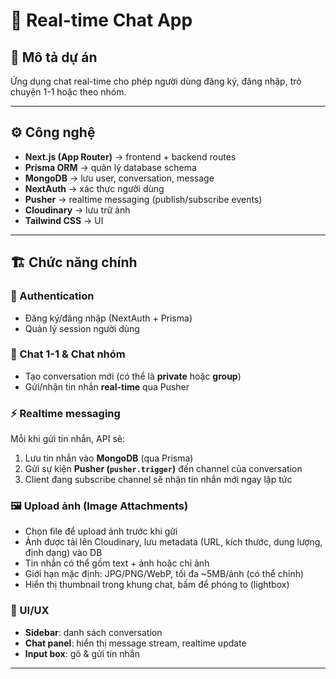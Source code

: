 # 💬 Real-time Chat App

## 📌 Mô tả dự án
Ứng dụng chat real-time cho phép người dùng đăng ký, đăng nhập, trò chuyện 1-1 hoặc theo nhóm.

---

## ⚙️ Công nghệ
- **Next.js (App Router)** → frontend + backend routes  
- **Prisma ORM** → quản lý database schema  
- **MongoDB** → lưu user, conversation, message  
- **NextAuth** → xác thực người dùng  
- **Pusher** → realtime messaging (publish/subscribe events)
- **Cloudinary** → lưu trữ ảnh  
- **Tailwind CSS** → UI  

---

## 🏗️ Chức năng chính

### 🔑 Authentication
- Đăng ký/đăng nhập (NextAuth + Prisma)  
- Quản lý session người dùng  

### 💬 Chat 1-1 & Chat nhóm
- Tạo conversation mới (có thể là **private** hoặc **group**)  
- Gửi/nhận tin nhắn **real-time** qua Pusher  

### ⚡ Realtime messaging
Mỗi khi gửi tin nhắn, API sẽ:  
1. Lưu tin nhắn vào **MongoDB** (qua Prisma)  
2. Gửi sự kiện **Pusher (`pusher.trigger`)** đến channel của conversation  
3. Client đang subscribe channel sẽ nhận tin nhắn mới ngay lập tức

### 🖼️ Upload ảnh (Image Attachments)
- Chọn file để upload ảnh trước khi gửi
- Ảnh được tải lên Cloudinary, lưu metadata (URL, kích thước, dung lượng, định dạng) vào DB
- Tin nhắn có thể gồm text + ảnh hoặc chỉ ảnh
- Giới hạn mặc định: JPG/PNG/WebP, tối đa ~5MB/ảnh (có thể chỉnh)
- Hiển thị thumbnail trong khung chat, bấm để phóng to (lightbox)

### 🎨 UI/UX
- **Sidebar**: danh sách conversation  
- **Chat panel**: hiển thị message stream, realtime update  
- **Input box**: gõ & gửi tin nhắn  

---


